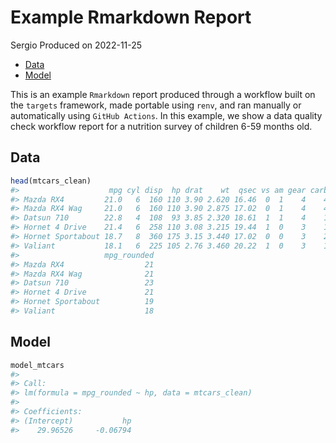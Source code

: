 Example Rmarkdown Report
================
Sergio
Produced on 2022-11-25

- <a href="#data" id="toc-data">Data</a>
- <a href="#model" id="toc-model">Model</a>

This is an example `Rmarkdown` report produced through a workflow built
on the `targets` framework, made portable using `renv`, and ran manually
or automatically using `GitHub Actions`. In this example, we show a data
quality check workflow report for a nutrition survey of children 6-59
months old.

## Data

``` r
head(mtcars_clean)
#>                    mpg cyl disp  hp drat    wt  qsec vs am gear carb
#> Mazda RX4         21.0   6  160 110 3.90 2.620 16.46  0  1    4    4
#> Mazda RX4 Wag     21.0   6  160 110 3.90 2.875 17.02  0  1    4    4
#> Datsun 710        22.8   4  108  93 3.85 2.320 18.61  1  1    4    1
#> Hornet 4 Drive    21.4   6  258 110 3.08 3.215 19.44  1  0    3    1
#> Hornet Sportabout 18.7   8  360 175 3.15 3.440 17.02  0  0    3    2
#> Valiant           18.1   6  225 105 2.76 3.460 20.22  1  0    3    1
#>                   mpg_rounded
#> Mazda RX4                  21
#> Mazda RX4 Wag              21
#> Datsun 710                 23
#> Hornet 4 Drive             21
#> Hornet Sportabout          19
#> Valiant                    18
```

## Model

``` r
model_mtcars
#> 
#> Call:
#> lm(formula = mpg_rounded ~ hp, data = mtcars_clean)
#> 
#> Coefficients:
#> (Intercept)           hp  
#>    29.96526     -0.06794
```
